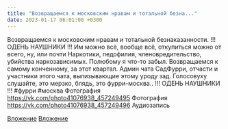 ```yaml
---
title: "Возвращаемся к московским нравам и тотальной безна..."
date: 2023-01-17 06:01:00 +0300
---
```


Возвращаемся к московским нравам и тотальной безнаказанности.
!!! ОДЕНЬ НАУШНИКИ !!!
Им можно всё, вообще всё, откупиться можно от всего, ну, или почти Наркотики, педофилия, членовредительство, убийства наркозависимых. Полюбому я что-то забыл.
Возвращаемся к самому конченному, за этот квартал.
Админ чата СадФурри, отчасти и участники этого чата, вылизывающие этому уроду зад.
Голосовуху слушайте, это мерзко, блядь, это фурри-москва..
!!! ОДЕНЬ НАУШНИКИ !!!
#фурри #москва
Фотография
<a class="vk-attach" href="https://vk.com/photo41076938_457249495">https://vk.com/photo41076938_457249495</a>
Фотография
<a class="vk-attach" href="https://vk.com/photo41076938_457249496">https://vk.com/photo41076938_457249496</a>
Аудиозапись

<a class="vk-attach" href="https://vk.com/photo41076938_457249495">Вложение</a>
<a class="vk-attach" href="https://vk.com/photo41076938_457249496">Вложение</a>
